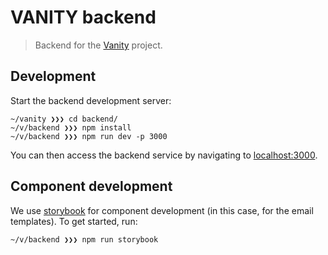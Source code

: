 # VANITY backend

> Backend for the [Vanity](https://github.com/Meeshkan/vanity) project.

## Development

Start the backend development server:

```
~/vanity ❯❯❯ cd backend/
~/v/backend ❯❯❯ npm install
~/v/backend ❯❯❯ npm run dev -p 3000
```

You can then access the backend service by navigating to [localhost:3000](http://localhost:3000).

## Component development

We use [storybook](https://storybook.js.org) for component development (in this case, for the email templates). To get started, run:

```
~/v/backend ❯❯❯ npm run storybook
```
